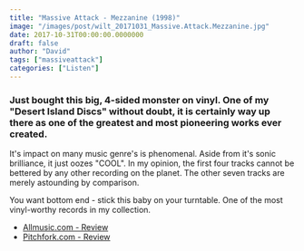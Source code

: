 ```yaml
---
title: "Massive Attack - Mezzanine (1998)"
image: "/images/post/wilt_20171031_Massive.Attack.Mezzanine.jpg"
date: 2017-10-31T00:00:00.0000000
draft: false
author: "David"
tags: ["massiveattack"]
categories: ["Listen"]
---
```

### Just bought this big, 4-sided monster on vinyl. One of my "Desert Island Discs" without doubt, it is certainly way up there as one of the greatest and most pioneering works ever created.

 It's impact on many music genre's is phenomenal. Aside from it's sonic brilliance, it just oozes "COOL". In my opinion, the first four tracks cannot be bettered by any other recording on the planet. The other seven tracks are merely astounding by comparison.

 You want bottom end - stick this baby on your turntable. One of the most vinyl-worthy records in my collection.

-  [Allmusic.com - Review](https://www.allmusic.com/album/mezzanine-mw0000032129)
-  [Pitchfork.com - Review](https://pitchfork.com/reviews/albums/22703-mezzanine/)